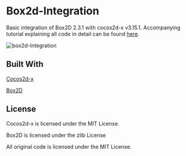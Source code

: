 # Box2d-Integration
Basic integration of Box2D 2.3.1 with cocos2d-x v3.15.1. Accompanying tutorial explaining all code in detail can be found [here](http://www.lavaxp.net/integrating-box2d-with-cocos2d-x/).

![box2d-Integration](https://user-images.githubusercontent.com/27367475/69743668-aa640380-10f3-11ea-9eb1-5a8bf2cb042f.gif)

## Built With

[Cocos2d-x](https://github.com/cocos2d/cocos2d-x)

[Box2D](http://box2d.org/)

## License

Cocos2d-x is licensed under the MIT License.

Box2D is licensed under the zlib License

All original code is licensed under the MIT License.
